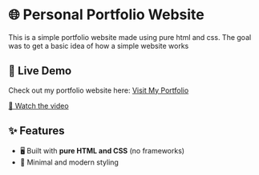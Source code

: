 # 🌐 Personal Portfolio Website
This is a simple portfolio website made using pure html and css. The goal was to get a basic idea of how a simple website works

## 🔗 Live Demo
Check out my portfolio website here: [Visit My Portfolio]([https://your-website-link.com](https://porfolio-1-vishw-rana.netlify.app/))

[🎥 Watch the video](https://github.com/user-attachments/assets/d3cdfad8-091a-4f52-a929-a1dff7d488a6)

## ✨ Features
- 🖥️ Built with **pure HTML and CSS** (no frameworks)
- 🎨 Minimal and modern styling


